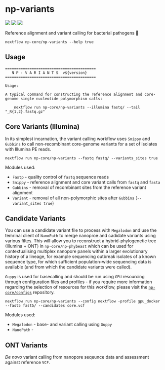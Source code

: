 # np-variants

![](https://img.shields.io/badge/lang-nextflow-41ab5d.svg)
![](https://img.shields.io/badge/version-0.1.0-addd8e.svg)
![](https://img.shields.io/badge/biorxiv-v0-f7fcb9.svg)

Reference alignment and variant calling for bacterial pathogens :orangutan:

```
nextflow np-core/np-variants --help true
```

## Usage

```
=========================================
   N P - V A R I A N T S  v${version}
=========================================

Usage:

A typical command for constructing the reference alignment and core-genome single nucleotide polymorphism calls:

    nextflow run np-core/np-variants --illumina fastq/ --tail "_R{1,2}.fastq.gz"

```

## Core Variants (Illumina)

In its simplest incarnation, the variant calling workflow uses `Snippy` and `Gubbins` to call non-recombinant core-genome variants for a set of isolates with Illumina PE reads.

```
nextflow run np-core/np-variants --fastq fastq/ --variants_sites true
```

Modules used:

* `Fastp` - quality control of `fastq` sequence reads 
* `Snippy` - reference alignment and core variant calls from `fastq` and `fasta`
* `Gubbins` - removal of recombinant sites from the reference variant alignment
* `Variant` - removal of all non-polymorphic sites after `Gubbins` (`--variant_sites true`)


## Candidate Variants

You can use a candidate variant file to process with `Megalodon` and use the temrinal client of `NanoPath` to merge nanoproe and cadidate variants using various filtes. This will allow you to reconstruct a hybrid-phylogenetic tree (Illumina + ONT) in `np-core/np-phybeast` which can be used for contextualising multiplex nanopore panels within a larger evolutionary history of a lineage, for example sequencing outbreak isolates of a known sequence type, for which sufficient population-wide sequencing data is available (and from which the candidate variants were called).

`Guppy` is used for basecalling and should be run using `GPU` resourcing through configuration files and profiles - if you require more information regarding the selection of resources for this workflow, please visit the [`np-core/configs`](https://github.com/np-core/configs) repository.

```
nextflow run np-core/np-variants --config nextflow -profile gpu_docker --fast5 fast5/ --candidates core.vcf
```

Modules used:

* `Megalodon` - base- and variant calling using `Guppy`
* `NanoPath` - 

## ONT Variants

*De novo* variant calling from nanopore seqeunce data and assessment against reference `VCF`.
